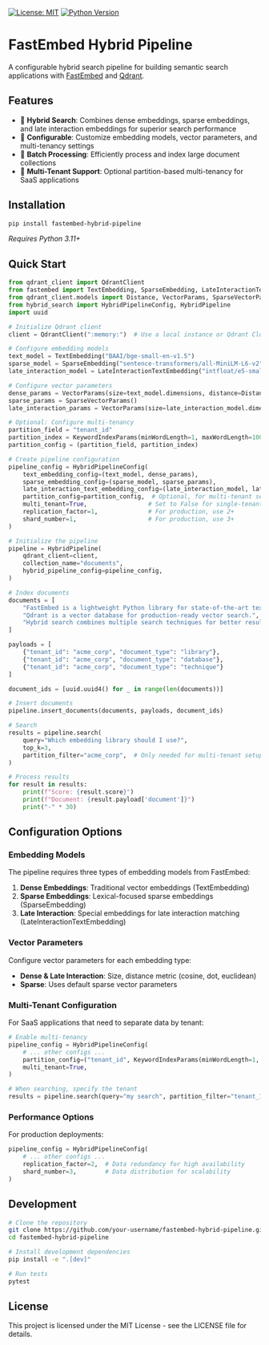 [![License: MIT](https://img.shields.io/badge/License-MIT-yellow.svg)](https://opensource.org/licenses/MIT)
[![Python Version](https://img.shields.io/badge/python-3.11%2B-blue)](https://www.python.org/downloads/)

# FastEmbed Hybrid Pipeline

A configurable hybrid search pipeline for building semantic search applications with [FastEmbed](https://github.com/qdrant/fastembed) and [Qdrant](https://github.com/qdrant/qdrant).

## Features

- 🚀 **Hybrid Search**: Combines dense embeddings, sparse embeddings, and late interaction embeddings for superior search performance
- 🔧 **Configurable**: Customize embedding models, vector parameters, and multi-tenancy settings
- 🔄 **Batch Processing**: Efficiently process and index large document collections
- 🏢 **Multi-Tenant Support**: Optional partition-based multi-tenancy for SaaS applications

## Installation

```bash
pip install fastembed-hybrid-pipeline
```

*Requires Python 3.11+*

## Quick Start

```python
from qdrant_client import QdrantClient
from fastembed import TextEmbedding, SparseEmbedding, LateInteractionTextEmbedding
from qdrant_client.models import Distance, VectorParams, SparseVectorParams, KeywordIndexParams
from hybrid_search import HybridPipelineConfig, HybridPipeline
import uuid

# Initialize Qdrant client
client = QdrantClient(":memory:")  # Use a local instance or Qdrant Cloud

# Configure embedding models
text_model = TextEmbedding("BAAI/bge-small-en-v1.5")
sparse_model = SparseEmbedding("sentence-transformers/all-MiniLM-L6-v2")
late_interaction_model = LateInteractionTextEmbedding("intfloat/e5-small-v2")

# Configure vector parameters
dense_params = VectorParams(size=text_model.dimensions, distance=Distance.COSINE)
sparse_params = SparseVectorParams()
late_interaction_params = VectorParams(size=late_interaction_model.dimensions, distance=Distance.COSINE)

# Optional: Configure multi-tenancy
partition_field = "tenant_id"
partition_index = KeywordIndexParams(minWordLength=1, maxWordLength=100)
partition_config = (partition_field, partition_index)

# Create pipeline configuration
pipeline_config = HybridPipelineConfig(
    text_embedding_config=(text_model, dense_params),
    sparse_embedding_config=(sparse_model, sparse_params),
    late_interaction_text_embedding_config=(late_interaction_model, late_interaction_params),
    partition_config=partition_config,  # Optional, for multi-tenant setup
    multi_tenant=True,                 # Set to False for single-tenant setup
    replication_factor=1,              # For production, use 2+
    shard_number=1,                    # For production, use 3+
)

# Initialize the pipeline
pipeline = HybridPipeline(
    qdrant_client=client,
    collection_name="documents",
    hybrid_pipeline_config=pipeline_config,
)

# Index documents
documents = [
    "FastEmbed is a lightweight Python library for state-of-the-art text embeddings.",
    "Qdrant is a vector database for production-ready vector search.",
    "Hybrid search combines multiple search techniques for better results."
]

payloads = [
    {"tenant_id": "acme_corp", "document_type": "library"},
    {"tenant_id": "acme_corp", "document_type": "database"},
    {"tenant_id": "acme_corp", "document_type": "technique"}
]

document_ids = [uuid.uuid4() for _ in range(len(documents))]

# Insert documents
pipeline.insert_documents(documents, payloads, document_ids)

# Search
results = pipeline.search(
    query="Which embedding library should I use?", 
    top_k=3,
    partition_filter="acme_corp",  # Only needed for multi-tenant setups
)

# Process results
for result in results:
    print(f"Score: {result.score}")
    print(f"Document: {result.payload['document']}")
    print("-" * 30)
```

## Configuration Options

### Embedding Models

The pipeline requires three types of embedding models from FastEmbed:

1. **Dense Embeddings**: Traditional vector embeddings (TextEmbedding)
2. **Sparse Embeddings**: Lexical-focused sparse embeddings (SparseEmbedding)  
3. **Late Interaction**: Special embeddings for late interaction matching (LateInteractionTextEmbedding)

### Vector Parameters

Configure vector parameters for each embedding type:

- **Dense & Late Interaction**: Size, distance metric (cosine, dot, euclidean)
- **Sparse**: Uses default sparse vector parameters

### Multi-Tenant Configuration

For SaaS applications that need to separate data by tenant:

```python
# Enable multi-tenancy
pipeline_config = HybridPipelineConfig(
    # ... other configs ...
    partition_config=("tenant_id", KeywordIndexParams(minWordLength=1, maxWordLength=100)),
    multi_tenant=True,
)

# When searching, specify the tenant
results = pipeline.search(query="my search", partition_filter="tenant_123")
```

### Performance Options

For production deployments:

```python
pipeline_config = HybridPipelineConfig(
    # ... other configs ...
    replication_factor=2,  # Data redundancy for high availability
    shard_number=3,        # Data distribution for scalability
)
```

## Development

```bash
# Clone the repository
git clone https://github.com/your-username/fastembed-hybrid-pipeline.git
cd fastembed-hybrid-pipeline

# Install development dependencies
pip install -e ".[dev]"

# Run tests
pytest
```

## License

This project is licensed under the MIT License - see the LICENSE file for details.
